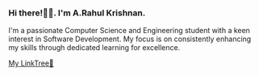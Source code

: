 ### Hi there!👋🏻. I'm A.Rahul Krishnan.
I'm a passionate Computer Science and Engineering student with a keen interest in Software Development.
My focus is on consistently enhancing my skills through dedicated learning for excellence.

[My LinkTree🌴](https://linktr.ee/a_rahul_krishnan)
<!--
**a-rahul-krishnan/a-rahul-krishnan** is a ✨ _special_ ✨ repository because its `README.md` (this file) appears on your GitHub profile.

Here are some ideas to get you started:

- 🔭 I’m currently working on ...
- 🌱 I’m currently learning ...
- 👯 I’m looking to collaborate on ...
- 🤔 I’m looking for help with ...
- 💬 Ask me about ...
- 📫 How to reach me: ...
- 😄 Pronouns: ...
- ⚡ Fun fact: ...
-->
